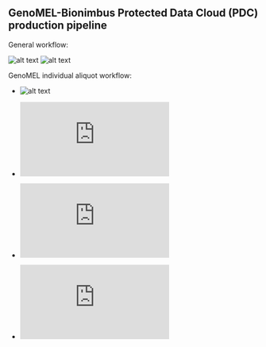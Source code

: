 ## GenoMEL-Bionimbus Protected Data Cloud (PDC) production pipeline

General workflow:

![alt text](https://github.com/uc-cdis/cwl/blob/feat/develop/docs/genomel_individual_workflow.png "individual")
![alt text](https://github.com/uc-cdis/cwl/blob/feat/develop/docs/genomel_cohort_calling.png "cohort")

GenoMEL individual aliquot workflow:

* ![alt text](https://github.com/uc-cdis/cwl/blob/feat/develop/genomel/cwl/genomel_individual_workflow.cwl "Main CWL workflow runner")

* ![alt text](https://github.com/uc-cdis/cwl/blob/feat/develop/genomel/slurm/etc/template.json "CWL runner input json template")

* ![alt text](https://github.com/uc-cdis/cwl/blob/feat/develop/genomel/slurm/genomel_individual_aliquot_runner.py "Main SLURM python runner")

* ![alt text](https://github.com/uc-cdis/cwl/blob/feat/develop/genomel/slurm/etc/template.sh "SLURM SBATCH job template")
